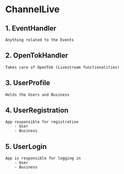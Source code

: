 # ChannelLive
 
## 1. EventHandler
	Anything related to the Events
 
## 2. OpenTokHandler
	Takes care of OpenTok (Livestream functionalities)
 
## 3. UserProfile
	Holds the Users and Business

## 4. UserRegistration
    App responsible for registration
        - User
        - Business

## 5. UserLogin
    App is responsible for logging in
        - User
        - Business